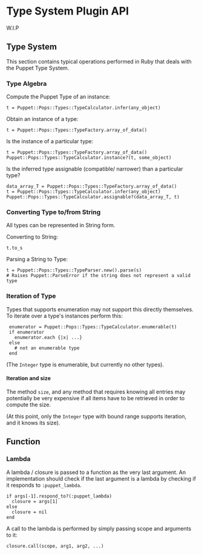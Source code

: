 Type System Plugin API
===
W.I.P

Type System
---
This section contains typical operations performed in Ruby that deals with the Puppet
Type System.

### Type Algebra

Compute the Puppet Type of an instance:

    t = Puppet::Pops::Types::TypeCalculator.infer(any_object)

Obtain an instance of a type:

    t = Puppet::Pops::Types::TypeFactory.array_of_data()
        
Is the instance of a particular type:

    t = Puppet::Pops::Types::TypeFactory.array_of_data()
    Puppet::Pops::Types::TypeCalculator.instance?(t, some_object)

Is the inferred type assignable (compatible/ narrower) than a particular type?

    data_array_T = Puppet::Pops::Types::TypeFactory.array_of_data()
    t = Puppet::Pops::Types::TypeCalculator.infer(any_object)
    Puppet::Pops::Types::TypeCalculator.assignable?(data_array_T, t)

### Converting Type to/from String

All types can be represented in String form.

Converting to String:

    t.to_s
    
Parsing a String to Type:

    t = Puppet::Pops::Types::TypeParser.new().parse(s)
    # Raises Puppet::ParseError if the string does not represent a valid type

### Iteration of Type

Types that supports enumeration may not support this directly themselves. To iterate
over a type's instances perform this:

     enumerator = Puppet::Pops::Types::TypeCalculator.enumerable(t)
     if enumerator
       enumerator.each {|x| ...}
     else
       # not an enumerable type
     end

(The `Integer` type is enumerable, but currently no other types).

#### Iteration and size

The method `size`, and any method that requires knowing all entries may potentially be
very expensive if all items have to be retrieved in order to compute the size.

(At this point, only the `Integer` type with bound range supports iteration, and it knows its size).

Function
---

### Lambda
A lambda / closure is passed to a function as the very last argument. An implementation should check
if the last argument is a lambda by checking if it responds to `:puppet_lambda`.

    if args[-1].respond_to?(:puppet_lambda)
      closure = args[1]
    else
      closure = nil
    end
    
A call to the lambda is performed by simply passing scope and arguments to it:

    closure.call(scope, arg1, arg2, ...)
   

